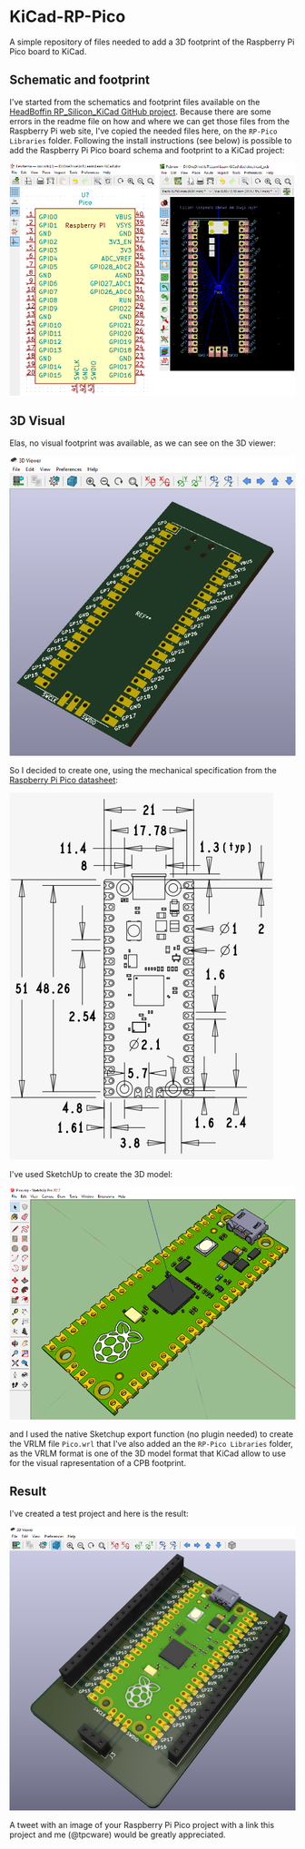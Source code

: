 # KiCad-RP-Pico
A simple repository of files needed to add a 3D footprint of the Raspberry Pi Pico board to KiCad.

## Schematic and footprint
I've started from the schematics and footprint files available on the [HeadBoffin RP_Silicon_KiCad GitHub project](https://github.com/HeadBoffin/RP_Silicon_KiCad). Because there are some errors in the readme file on how and where we can get those files from the Raspberry Pi web site, I've copied the needed files here, on the `RP-Pico Libraries` folder. Following the install instructions (see below) is possible to add the Raspberry Pi Pico board schema and footprint to a KiCad project:

![schema and footprint screenshot](Images\Image001.png)

## 3D Visual
Elas, no visual footprint was available, as we can see on the 3D viewer:

![footprint without 3D visula screenshot](Images\Image002.png)

So I decided to create one, using the mechanical specification from the [Raspberry Pi Pico datasheet](https://datasheets.raspberrypi.org/pico/pico-datasheet.pdf):

![Rasperry Pi Pico mechanical specification](Images\Image003.png)

I've used SketchUp to create the 3D model:

![Rasperry Pi Pico mechanical specification](Images\Image004.png)

and I used the native Sketchup export function (no plugin needed) to create the VRLM file `Pico.wrl` that I've also added an the  `RP-Pico Libraries` folder, as the VRLM format is one of the 3D model format that KiCad allow to use for the visual rapresentation of a CPB footprint.

## Result

I've created a test project and here is the result:

![Rasperry Pi Pico mechanical specification](Images\Image005.png)

A tweet with an image of your Raspberry Pi Pico project with a link this project and me (@tpcware) would be greatly appreciated.
